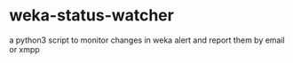 # weka-status-watcher
a python3 script to monitor changes in weka alert and report them by email or xmpp
